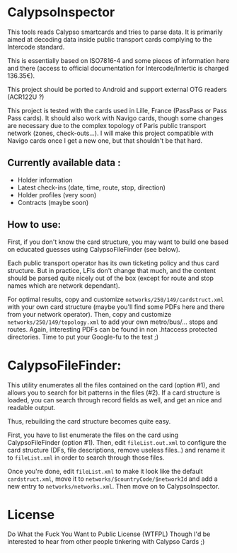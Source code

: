 # CalypsoInspector

This tools reads Calypso smartcards and tries to parse data. It is primarily aimed at decoding data inside public transport cards complying to the Intercode standard.

This is essentially based on ISO7816-4 and some pieces of information here and there (access to official documentation for Intercode/Intertic is charged 136.35€).

This project should be ported to Android and support external OTG readers (ACR122U ?)

This project is tested with the cards used in Lille, France (PassPass or Pass Pass cards). It should also work with Navigo cards, though some changes are necessary due to the complex topology of Paris public transport network (zones, check-outs...).
I will make this project compatible with Navigo cards once I get a new one, but that shouldn't be that hard.

## Currently available data :

- Holder information
- Latest check-ins (date, time, route, stop, direction)
- Holder profiles (very soon)
- Contracts (maybe soon)

## How to use:

First, if you don't know the card structure, you may want to build one based on educated guesses using CalypsoFileFinder (see below).

Each public transport operator has its own ticketing policy and thus card structure. But in practice, LFIs don't change that much, and the content should be parsed quite nicely out of the box (except for route and stop names which are network dependant).

For optimal results, copy and customize `networks/250/149/cardstruct.xml` with your own card structure (maybe you'll find some PDFs here and there from your network operator).
Then, copy and customize `networks/250/149/topology.xml` to add your own metro/bus/... stops and routes. Again, interesting PDFs can be found in non .htaccess protected directories. Time to put your Google-fu to the test ;)


# CalypsoFileFinder:

This utility enumerates all the files contained on the card (option #1), and allows you to search for bit patterns in the files (#2).
If a card structure is loaded, you can search through record fields as well, and get an nice and readable output.

Thus, rebuilding the card structure becomes quite easy.

First, you have to list enumerate the files on the card using CalypsoFileFinder (option #1).
Then, edit `fileList.out.xml` to configure the card structure (DFs, file descriptions, remove useless files..) and rename it to `fileList.xml` in order to search through those files.

Once you're done, edit `fileList.xml` to make it look like the default `cardstruct.xml`, move it to `networks/$countryCode/$networkId` and add a new entry to `networks/networks.xml`.
Then move on to CalypsoInspector.

# License

Do What the Fuck You Want to Public License (WTFPL)
Though I'd be interested to hear from other people tinkering with Calypso Cards ;)

